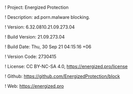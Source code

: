 ! Project: Energized Protection

! Description: ad.porn.malware blocking.

! Version: 6.32.0810.21.09.273.04

! Build Version: 21.09.273.04

! Build Date: Thu, 30 Sep 21 04:15:16 +06

! Version Code: 2730415

! License: CC BY-NC-SA 4.0, https://energized.pro/license

! Github: https://github.com/EnergizedProtection/block

! Web: https://energized.pro
